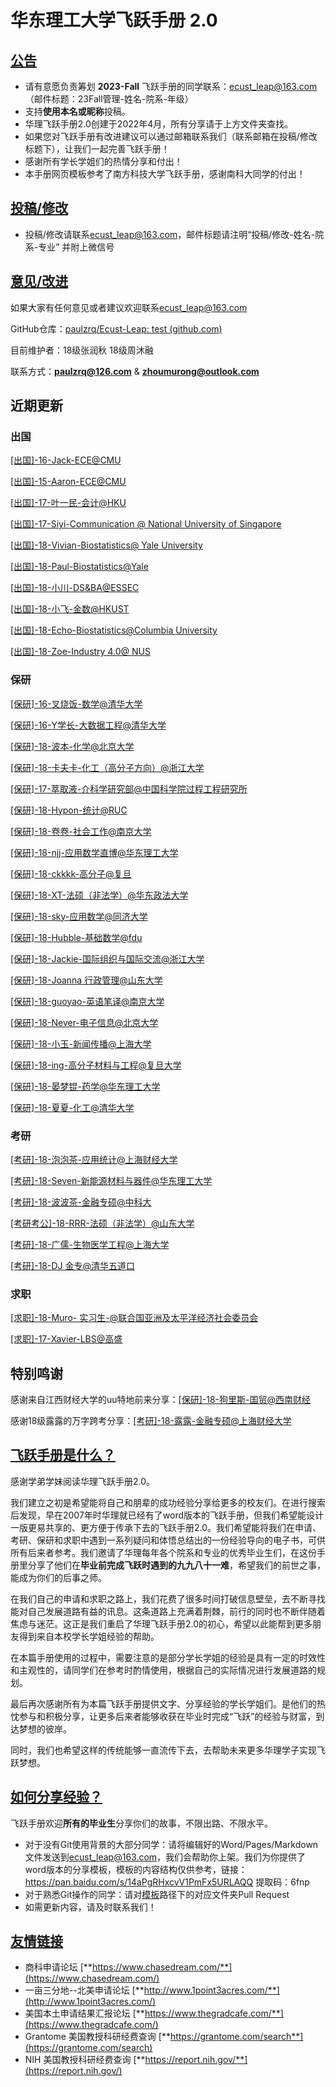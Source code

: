 # 华东理工大学飞跃手册 2.0

## <u>公告</u>

- 请有意愿负责筹划 **2023-Fall** 飞跃手册的同学联系：[ecust_leap@163.com](mailto:ecust_leap@163.com)（邮件标题：23Fall管理-姓名-院系-年级）
- 支持**使用本名或昵称**投稿。
- 华理飞跃手册2.0创建于2022年4月，所有分享请于上方文件夹查找。
- 如果您对飞跃手册有改进建议可以通过邮箱联系我们（联系邮箱在投稿/修改标题下），让我们一起完善飞跃手册！
- 感谢所有学长学姐们的热情分享和付出！
- 本手册网页模板参考了南方科技大学飞跃手册，感谢南科大同学的付出！

## <u>投稿/修改</u>

- 投稿/修改请联系[ecust_leap@163.com](mailto:ecust_leap@163.com)，邮件标题请注明“投稿/修改-姓名-院系-专业” 并附上微信号

## <u>意见/改进</u>

如果大家有任何意见或者建议欢迎联系[ecust_leap@163.com](mailto:ecust_leap@163.com)

GitHub仓库：[paulzrq/Ecust-Leap: test (github.com)](https://github.com/paulzrq/Ecust-Leap)

目前维护者：18级张润秋 18级周沐融

联系方式：**paulzrq@126.com** & [**zhoumurong@outlook.com**](mailto:zhoumurong@outlook.com)

## 近期更新

### 出国

[[出国]-16-Jack-ECE@CMU](https://github.com/paulzrq/Ecust-Leap/tree/main/信息科学与工程学院/电子与通信工程系)

[[出国]-15-Aaron-ECE@CMU](https://github.com/paulzrq/Ecust-Leap/tree/main/%E4%BF%A1%E6%81%AF%E7%A7%91%E5%AD%A6%E4%B8%8E%E5%B7%A5%E7%A8%8B%E5%AD%A6%E9%99%A2/%E7%94%B5%E5%AD%90%E4%B8%8E%E9%80%9A%E4%BF%A1%E5%B7%A5%E7%A8%8B%E7%B3%BB)

[[出国]-17-叶一民-会计@HKU](https://github.com/paulzrq/Ecust-Leap/tree/main/社会与公共管理学院/社会工作系)

[[出国]-17-Siyi-Communication @ National University of Singapore](https://github.com/paulzrq/Ecust-Leap/tree/main/社会与公共管理学院/公共政策系)

[[出国]-18-Vivian-Biostatistics@ Yale University](https://github.com/paulzrq/Ecust-Leap/tree/main/生物工程学院/应用生物学系)

[[出国]-18-Paul-Biostatistics@Yale](https://github.com/paulzrq/Ecust-Leap/tree/main/数学学院)

[[出国]-18-小川-DS&BA@ESSEC](https://github.com/paulzrq/Ecust-Leap/tree/main/材料科学与工程学院/无机材料系)

[[出国]-18-小飞-金数@HKUST](https://github.com/paulzrq/Ecust-Leap/tree/main/商学院/金融学系)

[[出国]-18-Echo-Biostatistics@Columbia University](https://github.com/paulzrq/Ecust-Leap/tree/main/生物工程学院/应用生物学系)

[[出国]-18-Zoe-Industry 4.0@ NUS](https://github.com/paulzrq/Ecust-Leap/tree/main/商学院/管理科学与工程系)

### 保研

[[保研]-16-叉烧饭-数学@清华大学](https://github.com/paulzrq/Ecust-Leap/tree/main/数学学院)

[[保研]-16-Y学长-大数据工程@清华大学](https://github.com/paulzrq/Ecust-Leap/tree/main/物理学院)

[[保研]-18-波本-化学@北京大学](https://github.com/paulzrq/Ecust-Leap/tree/main/化学与分子工程学院/化学系)

[[保研]-18-卡夫卡-化工（高分子方向）@浙江大学](https://github.com/paulzrq/Ecust-Leap/tree/main/材料科学与工程学院/高分子材料系)

[[保研]-17-萃取液-介科学研究部@中国科学院过程工程研究所](https://github.com/paulzrq/Ecust-Leap/tree/main/化工学院/化学工程与工艺)

[[保研]-18-Hypon-统计@RUC](https://github.com/paulzrq/Ecust-Leap/tree/main/数学学院)

[[保研]-18-卷卷-社会工作@南京大学](https://github.com/paulzrq/Ecust-Leap/tree/main/社会与公共管理学院/社会工作系)

[[保研]-18-njj-应用数学直博@华东理工大学](https://github.com/paulzrq/Ecust-Leap/tree/main/数学学院)

[[保研]-18-ckkkk-高分子@复旦](https://github.com/paulzrq/Ecust-Leap/tree/main/材料科学与工程学院/高分子材料系)

[[保研]-18-XT-法硕（非法学）@华东政法大学](https://github.com/paulzrq/Ecust-Leap/tree/main/法学院)

[[保研]-18-sky-应用数学@同济大学](https://github.com/paulzrq/Ecust-Leap/tree/main/数学学院)

[[保研]-18-Hubble-基础数学@fdu](https://github.com/paulzrq/Ecust-Leap/tree/main/数学学院)

[[保研]-18-Jackie-国际组织与国际交流@浙江大学](https://github.com/paulzrq/Ecust-Leap/tree/main/商学院/会计学系)

[[保研]-18-Joanna 行政管理@山东大学](https://github.com/paulzrq/Ecust-Leap/tree/main/社会与公共管理学院/行政管理系)

[[保研]-18-guoyao-英语笔译@南京大学](https://github.com/paulzrq/Ecust-Leap/tree/main/外国语学院/英语系)

[[保研]-18-Never-电子信息@北京大学](https://github.com/paulzrq/Ecust-Leap/tree/main/物理学院)

[[保研]-18-小玉-新闻传播@上海大学](https://github.com/paulzrq/Ecust-Leap/tree/main/社会与公共管理学院/社会工作系)

[[保研]-18-ing-高分子材料与工程@复旦大学](https://github.com/paulzrq/Ecust-Leap/tree/main/材料科学与工程学院/高分子材料系)

[[保研]-18-晏梦锟-药学@华东理工大学](https://github.com/paulzrq/Ecust-Leap/tree/main/药学院/药物科学系)

[[保研]-18-夏夏-化工@清华大学](https://github.com/paulzrq/Ecust-Leap/tree/main/化工学院/资源循环科学与工程)

### 考研

[[考研]-18-泡泡茶-应用统计@上海财经大学](https://github.com/paulzrq/Ecust-Leap/tree/main/数学学院)

[[考研]-18-Seven-新能源材料与器件@华东理工大学](https://github.com/paulzrq/Ecust-Leap/tree/main/材料科学与工程学院/无机材料系)

[[考研]-18-波波茶-金融专硕@中科大](https://github.com/paulzrq/Ecust-Leap/tree/main/数学学院)

[[考研考公]-18-RRR-法硕（非法学）@山东大学](https://github.com/paulzrq/Ecust-Leap/tree/main/社会与公共管理学院/公共政策系)

[[考研]-18-广儒-生物医学工程@上海大学](https://github.com/paulzrq/Ecust-Leap/tree/main/药学院/制药工程系)

[[考研]-18-DJ 金专@清华五道口](https://github.com/paulzrq/Ecust-Leap/tree/main/商学院/金融学系)

### 求职

[[求职]-18-Muro- 实习生-@联合国亚洲及太平洋经济社会委员会](https://github.com/paulzrq/Ecust-Leap/tree/main/社会与公共管理学院/公共政策系)

[[求职]-17-Xavier-LBS@高盛](https://github.com/paulzrq/Ecust-Leap/tree/main/化工学院/化学工程与工艺)

## 特别鸣谢

感谢来自江西财经大学的uu特地前来分享：[[保研]-18-狗里斯-国贸@西南财经](https://github.com/paulzrq/Ecust-Leap/tree/main/4保研)

感谢18级露露的万字跨考分享：[[考研]-18-露露-金融专硕@上海财经大学](https://github.com/paulzrq/Ecust-Leap/tree/main/社会与公共管理学院/公共政策系)

## <u>飞跃手册是什么？</u>

感谢学弟学妹阅读华理飞跃手册2.0。

我们建立之初是希望能将自己和朋辈的成功经验分享给更多的校友们。在进行搜索后发现，早在2007年时华理就已经有了word版本的飞跃手册，但我们希望能设计一版更易共享的、更方便于传承下去的飞跃手册2.0。我们希望能将我们在申请、考研、保研和求职中遇到一系列疑问和体悟总结出的一份经验导向的电子书，可供所有后来者参考。我们邀请了华理每年各个院系和专业的优秀毕业生们，在这份手册里分享了他们在**毕业前完成飞跃时遇到的九九八十一难**，希望我们的前世之事，能成为你们的后事之师。

在我们自己的申请和求职之路上，我们花费了很多时间打破信息壁垒，去不断寻找能对自己发展道路有益的讯息。这条道路上充满着荆棘，前行的同时也不断伴随着焦虑与迷茫。这正是我们重启了华理飞跃手册2.0的初心，希望以此能帮到更多朋友得到来自本校学长学姐经验的帮助。

在本篇手册使用的过程中，需要注意的是部分学长学姐的经验是具有一定的时效性和主观性的，请同学们在参考时酌情使用，根据自己的实际情况进行发展道路的规划。

最后再次感谢所有为本篇飞跃手册提供文字、分享经验的学长学姐们。是他们的热忱参与和积极分享，让更多后来者能够收获在毕业时完成“飞跃”的经验与财富，到达梦想的彼岸。

同时，我们也希望这样的传统能够一直流传下去，去帮助未来更多华理学子实现飞跃梦想。

## **<u>如何分享经验？</u>**

飞跃手册欢迎**所有的毕业生**分享你们的故事，不限出路、不限水平。

- 对于没有Git使用背景的大部分同学：请将编辑好的Word/Pages/Markdown文件发送到[ecust_leap@163.com](mailto:ecust_leap@163.com)，我们会帮助你上架。我们为你提供了word版本的分享模板，模板的内容结构仅供参考，链接：https://pan.baidu.com/s/14aPgRHxcvV1PmFx5URLAQQ 提取码：6fnp
- 对于熟悉Git操作的同学：请对[模板](https://github.com/paulzrq/Ecust-Leap/tree/main/0%E6%A8%A1%E6%9D%BF)路径下的对应文件夹Pull Request
- 如需更新内容，请及时联系我们！

## <u>**友情链接**</u>

- 商科申请论坛 [**https://www.chasedream.com/**](https://www.chasedream.com/)
- 一亩三分地--北美申请论坛 [**http://www.1point3acres.com/**](http://www.1point3acres.com/)
- 美国本土申请结果汇报论坛 [**https://www.thegradcafe.com/**](https://www.thegradcafe.com/)
- Grantome 美国教授科研经费查询 [**https://grantome.com/search**](https://grantome.com/search)
- NIH 美国教授科研经费查询 [**https://report.nih.gov/**](https://report.nih.gov/)
